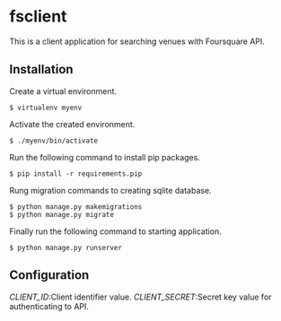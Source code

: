 # fsclient

This is a client application for searching venues with Foursquare API.

## Installation
Create a virtual environment.
```
$ virtualenv myenv
```

Activate the created environment.
```
$ ./myenv/bin/activate
```

Run the following command to install pip packages.
```
$ pip install -r requirements.pip
```

Rung migration commands to creating sqlite database.
```
$ python manage.py makemigrations
$ python manage.py migrate

```

Finally run the following command to starting application.
```
$ python manage.py runserver

```


## Configuration
*CLIENT_ID*:Client identifier value.
*CLIENT_SECRET*:Secret key value for authenticating to API.


